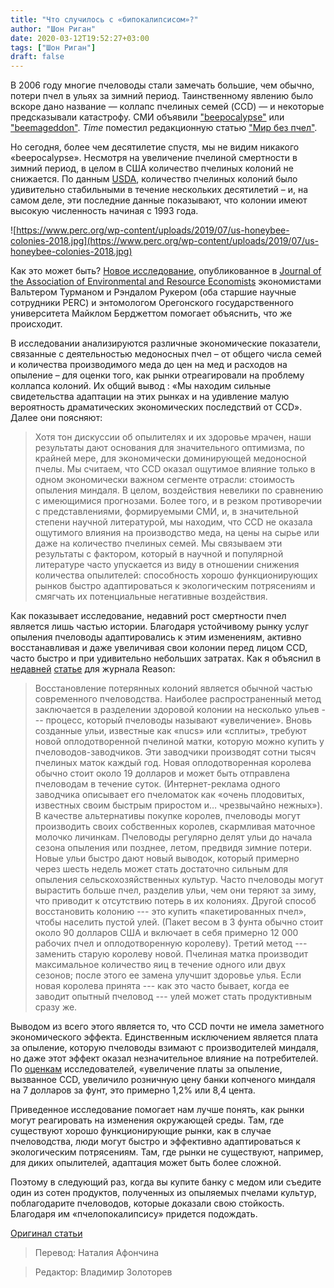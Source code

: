 ```yaml
---
title: "Что случилось с «бипокалипсисом»?"
author: "Шон Риган"
date: 2020-03-12T19:52:27+03:00
tags: ["Шон Риган"]
draft: false
---
```



В 2006 году многие пчеловоды стали замечать большие, чем обычно, потери пчел в ульях за зимний период. Таинственному явлению было вскоре дано название — коллапс пчелиных семей (CCD) — и некоторые предсказывали катастрофу. СМИ объявили ["beepocalypse"](http://science.time.com/2013/05/07/beepocalypse-redux-honey-bees-are-still-dying-and-we-still-dont-know-why/) или ["beemageddon"](https://qz.com/81558/america-is-one-bad-winter-away-from-a-food-disaster-thanks-to-dying-bees/). _Time_ поместил редакционную статью ["Мир без пчел"](http://content.time.com/time/covers/0,16641,20130819,00.html).

Но сегодня, более чем десятилетие спустя, мы не видим никакого «beepocalypse». Несмотря на увеличение пчелиной смертности в зимний период, в целом в США количество пчелиных колоний не снижается. По данным [USDA](https://www.nass.usda.gov/Surveys/Guide_to_NASS_Surveys/Bee_and_Honey/), количество пчелиных колоний было удивительно стабильными в течение нескольких десятилетий – и, на самом деле, эти последние данные показывают, что колонии имеют высокую численность начиная с 1993 года.

![https://www.perc.org/wp-content/uploads/2019/07/us-honeybee-colonies-2018.jpg](https://www.perc.org/wp-content/uploads/2019/07/us-honeybee-colonies-2018.jpg)

Как это может быть? [Новое исследование](https://thurmanw.wordpress.ncsu.edu/files/2019/07/CCD-Rucker-Thurman-Burgett-JAERE-Sept-2019.pdf), опубликованное в [Journal of the Association of Environmental and Resource Economists](https://www.journals.uchicago.edu/doi/abs/10.1086/704360) экономистами Вальтером Турманом и Рэндалом Рукером (оба старшие научные сотрудники PERC) и энтомологом Орегонского государственного университета Майклом Берджеттом помогает объяснить, что же происходит.

В исследовании анализируются различные экономические показатели, связанные с деятельностью медоносных пчел – от общего числа семей и количества производимого меда до цен на мед и расходов на опыление – для оценки того, как рынки отреагировали на проблему коллапса колоний. Их общий вывод : «Мы находим сильные свидетельства адаптации на этих рынках и на удивление малую вероятность драматических экономических последствий от CCD». Далее они поясняют:

> Хотя тон дискуссии об опылителях и их здоровье мрачен, наши результаты дают основания для значительного оптимизма, по крайней мере, для экономически доминирующей медоносной пчелы. Мы считаем, что CCD оказал ощутимое влияние только в одном экономически важном сегменте отрасли: стоимость опыления миндаля. В целом, воздействия невелики по сравнению с имеющимися прогнозами. Более того, и в резком противоречии с представлениями, формируемыми СМИ, и, в значительной степени научной литературой, мы находим, что CCD не оказала ощутимого влияния на производство меда, на цены на сырье или даже на количество пчелиных семей. Мы связываем эти результаты с фактором, который в научной и популярной литературе часто упускается из виду в отношении снижения количества опылителей: способность хорошо функционирующих рынков быстро адаптироваться к экологическим потрясениям и смягчать их потенциальные негативные воздействия.

Как показывает исследование, недавний рост смертности пчел является лишь частью истории. Благодаря устойчивому рынку услуг опыления пчеловоды адаптировались к этим изменениям, активно восстанавливая и даже увеличивая свои колонии перед лицом CCD, часто быстро и при удивительно небольших затратах. Как я объяснил в [недавней](https://www.perc.org/2017/07/20/how-capitalism-saved-the-bees/) [статье](https://translate.google.com/translate?hl=uk&prev=_t&sl=en&tl=ru&u=https://www.perc.org/2017/07/20/how-capitalism-saved-the-bees/) для журнала Reason:

> Восстановление потерянных колоний является обычной частью современного пчеловодства. Наиболее распространенный метод заключается в разделении здоровой колонии на несколько ульев --- процесс, который пчеловоды называют «увеличение». Вновь созданные ульи, известные как «nucs» или «сплиты», требуют новой оплодотворенной пчелиной матки, которую можно купить у пчеловодов-заводчиков. Эти заводчики производят сотни тысяч пчелиных маток каждый год. Новая оплодотворенная королева обычно стоит около 19 долларов и может быть отправлена ​​пчеловодам в течение суток. (Интернет-реклама одного заводчика описывает его пчеломаток как «очень плодовитых, известных своим быстрым приростом и… чрезвычайно нежных»). В качестве альтернативы покупке королев, пчеловоды могут производить своих собственных королев, скармливая маточное молочко личинкам.
> Пчеловоды регулярно делят ульи до начала сезона опыления или позднее, летом, предвидя зимние потери. Новые ульи быстро дают новый выводок, который примерно через шесть недель может стать достаточно сильным для опыления сельскохозяйственных культур. Часто пчеловоды могут вырастить больше пчел, разделив ульи, чем они теряют за зиму, что приводит к отсутствию потерь в их колониях.
> Другой способ восстановить колонию --- это купить «пакетированных пчел», чтобы населить пустой улей. (Пакет весом в 3 фунта обычно стоит около 90 долларов США и включает в себя примерно 12 000 рабочих пчел и оплодотворенную королеву). Третий метод --- заменить старую королеву новой. Пчелиная матка производит максимальное количество яиц в течение одного или двух сезонов; после этого ее замена улучшит здоровье улья. Если новая королева принята --- как это часто бывает, когда ее заводит опытный пчеловод --- улей может стать продуктивным сразу же.

Выводом из всего этого является то, что CCD почти не имела заметного экономического эффекта. Единственным исключением является плата за опыление, которую пчеловоды взимают с производителей миндаля, но даже этот эффект оказал незначительное влияние на потребителей. По [оценкам](https://thurmanw.wordpress.ncsu.edu/files/2019/07/CCD-Rucker-Thurman-Burgett-JAERE-Sept-2019.pdf) исследователей, «увеличение платы за опыление, вызванное CCD, увеличило розничную цену банки копченого миндаля на 7 долларов за фунт, это примерно 1,2% или 8,4 цента.

Приведенное исследование помогает нам лучше понять, как рынки могут реагировать на изменения окружающей среды. Там, где существуют хорошо функционирующие рынки, как в случае пчеловодства, люди могут быстро и эффективно адаптироваться к экологическим потрясениям. Там, где рынки не существуют, например, для диких опылителей, адаптация может быть более сложной.

Поэтому в следующий раз, когда вы купите банку с медом или съедите один из сотен продуктов, полученных из опыляемых пчелами культур, поблагодарите пчеловодов, которые доказали свою стойкость. Благодаря им «пчелопокалипсису» придется подождать.

[Оригинал статьи](https://www.perc.org/2019/07/12/what-happened-to-the-bee-pocalypse/)

> Перевод: Наталия Афончина

> Редактор: Владимир Золоторев
